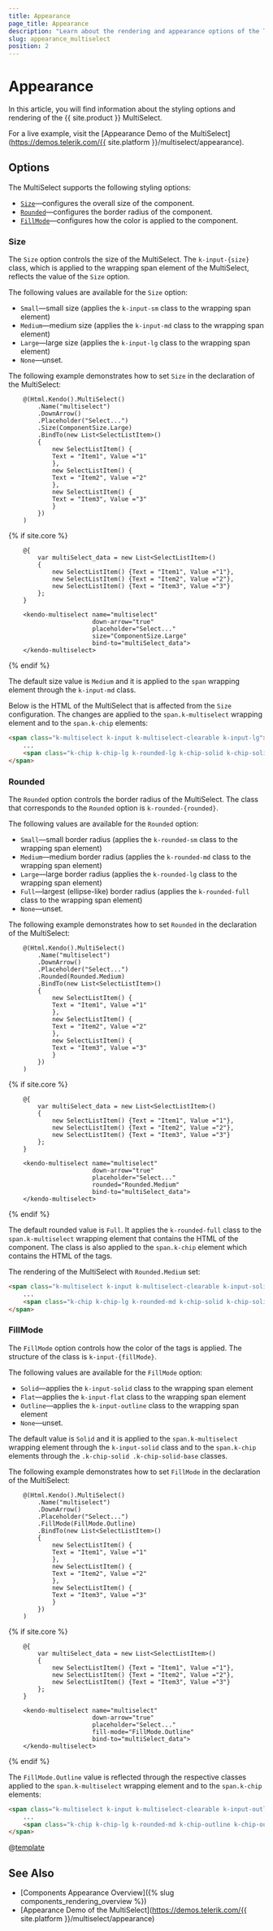 ```yaml
---
title: Appearance
page_title: Appearance
description: "Learn about the rendering and appearance options of the Telerik UI MultiSelect for {{ site.framework }}."
slug: appearance_multiselect
position: 2
---
```


# Appearance

In this article, you will find information about the styling options and rendering of the {{ site.product }} MultiSelect.

For a live example, visit the [Appearance Demo of the MultiSelect](https://demos.telerik.com/{{ site.platform }}/multiselect/appearance).

## Options

The MultiSelect supports the following styling options:

- [`Size`](#size)—configures the overall size of the component.
- [`Rounded`](#rounded)—configures the border radius of the component.
- [`FillMode`](#fillmode)—configures how the color is applied to the component.

### Size

The `Size` option controls the size of the MultiSelect. The `k-input-{size}` class, which is applied to the wrapping span element of the MultiSelect, reflects the value of the `Size` option.

The following values are available for the `Size` option:

- `Small`—small size (applies the `k-input-sm` class to the wrapping span element)
- `Medium`—medium size (applies the `k-input-md` class to the wrapping span element)
- `Large`—large size (applies the `k-input-lg` class to the wrapping span element)
- `None`—unset.

The following example demonstrates how to set `Size` in the declaration of the MultiSelect:
```HtmlHelper
    @(Html.Kendo().MultiSelect()
        .Name("multiselect")
        .DownArrow()
        .Placeholder("Select...")
        .Size(ComponentSize.Large)
        .BindTo(new List<SelectListItem>()
        {
            new SelectListItem() {
            Text = "Item1", Value ="1"
            },
            new SelectListItem() {
            Text = "Item2", Value ="2"
            },
            new SelectListItem() {
            Text = "Item3", Value ="3"
            }
        })
    )
```
{% if site.core %}
```TagHelper
    @{
        var multiSelect_data = new List<SelectListItem>()
        {
            new SelectListItem() {Text = "Item1", Value ="1"},
            new SelectListItem() {Text = "Item2", Value ="2"},
            new SelectListItem() {Text = "Item3", Value ="3"}
        };
    }

    <kendo-multiselect name="multiselect"
                       down-arrow="true"
                       placeholder="Select..."
                       size="ComponentSize.Large"
                       bind-to="multiSelect_data">
    </kendo-multiselect>
```
{% endif %}

The default size value is `Medium` and it is applied to the `span` wrapping element through the `k-input-md` class.

Below is the HTML of the MultiSelect that is affected from the `Size` configuration. The changes are applied to the `span.k-multiselect` wrapping element and to the `span.k-chip` elements:

```html
<span class="k-multiselect k-input k-multiselect-clearable k-input-lg">
    ...
    <span class="k-chip k-chip-lg k-rounded-lg k-chip-solid k-chip-solid-base" aria-setsize="2"></span>
</span>
```

### Rounded

The `Rounded` option controls the border radius of the MultiSelect. The class that corresponds to the `Rounded` option is `k-rounded-{rounded}`.

The following values are available for the `Rounded` option:

- `Small`—small border radius (applies the `k-rounded-sm` class to the wrapping span element)
- `Medium`—medium border radius (applies the `k-rounded-md` class to the wrapping span element)
- `Large`—large border radius (applies the `k-rounded-lg` class to the wrapping span element)
- `Full`—largest (ellipse-like) border radius (applies the `k-rounded-full` class to the wrapping span element)
- `None`—unset.

The following example demonstrates how to set `Rounded` in the declaration of the MultiSelect:
```HtmlHelper
    @(Html.Kendo().MultiSelect()
        .Name("multiselect")
        .DownArrow()
        .Placeholder("Select...")
        .Rounded(Rounded.Medium)
        .BindTo(new List<SelectListItem>()
        {
            new SelectListItem() {
            Text = "Item1", Value ="1"
            },
            new SelectListItem() {
            Text = "Item2", Value ="2"
            },
            new SelectListItem() {
            Text = "Item3", Value ="3"
            }
        })
    )
```
{% if site.core %}
```TagHelper
    @{
        var multiSelect_data = new List<SelectListItem>()
        {
            new SelectListItem() {Text = "Item1", Value ="1"},
            new SelectListItem() {Text = "Item2", Value ="2"},
            new SelectListItem() {Text = "Item3", Value ="3"}
        };
    }

    <kendo-multiselect name="multiselect"
                       down-arrow="true"
                       placeholder="Select..."
                       rounded="Rounded.Medium"
                       bind-to="multiSelect_data">
    </kendo-multiselect>
```
{% endif %}

The default rounded value is `Full`. It applies the `k-rounded-full` class to the `span.k-multiselect` wrapping element that contains the HTML of the component. The class is also applied to the `span.k-chip` element which contains the HTML of the tags.

The rendering of the MultiSelect with `Rounded.Medium` set:

```html
<span class="k-multiselect k-input k-multiselect-clearable k-input-solid k-input-lg k-rounded-md">
    ...
    <span class="k-chip k-chip-lg k-rounded-md k-chip-solid k-chip-solid-base" aria-setsize="2"></span>
</span>
```

### FillMode

The `FillMode` option controls how the color of the tags is applied. The structure of the class is `k-input-{fillMode}`.

The following values are available for the `FillMode` option:

- `Solid`—applies the `k-input-solid` class to the wrapping span element
- `Flat`—applies the `k-input-flat` class to the wrapping span element
- `Outline`—applies the `k-input-outline` class to the wrapping span element
- `None`—unset.

The default value is `Solid` and it is applied to the `span.k-multiselect` wrapping element through the `k-input-solid` class and to the `span.k-chip` elements through the `.k-chip-solid .k-chip-solid-base` classes.

The following example demonstrates how to set `FillMode` in the declaration of the MultiSelect:
```HtmlHelper
    @(Html.Kendo().MultiSelect()
        .Name("multiselect")
        .DownArrow()
        .Placeholder("Select...")
        .FillMode(FillMode.Outline)
        .BindTo(new List<SelectListItem>()
        {
            new SelectListItem() {
            Text = "Item1", Value ="1"
            },
            new SelectListItem() {
            Text = "Item2", Value ="2"
            },
            new SelectListItem() {
            Text = "Item3", Value ="3"
            }
        })
    )
```
{% if site.core %}
```TagHelper
    @{
        var multiSelect_data = new List<SelectListItem>()
        {
            new SelectListItem() {Text = "Item1", Value ="1"},
            new SelectListItem() {Text = "Item2", Value ="2"},
            new SelectListItem() {Text = "Item3", Value ="3"}
        };
    }

    <kendo-multiselect name="multiselect"
                       down-arrow="true"
                       placeholder="Select..."
                       fill-mode="FillMode.Outline"
                       bind-to="multiSelect_data">
    </kendo-multiselect>
```
{% endif %}

The `FillMode.Outline` value is reflected through the respective classes applied to the `span.k-multiselect` wrapping element and to the `span.k-chip` elements:

```html
<span class="k-multiselect k-input k-multiselect-clearable k-input-outline k-input-lg k-rounded-md">
    ...
    <span class="k-chip k-chip-lg k-rounded-md k-chip-outline k-chip-outline-base" aria-setsize="2"></span>
</span>
```

@[template](/_contentTemplates/components-rendering-section.md#components-rendering-section)

## See Also

* [Components Appearance Overview]({% slug components_rendering_overview %})
* [Appearance Demo of the MultiSelect](https://demos.telerik.com/{{ site.platform }}/multiselect/appearance)
